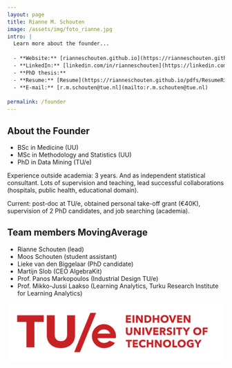 ```yaml
---
layout: page
title: Rianne M. Schouten
image: /assets/img/foto_rianne.jpg
intro: |
  Learn more about the founder...

  - **Website:** [rianneschouten.github.io](https://rianneschouten.github.io/)
  - **LinkedIn:** [linkedin.com/in/rianneschouten](https://linkedin.com/in/rianneschouten)
  - **PhD thesis:** 
  - **Resume:** [Resume](https://rianneschouten.github.io/pdfs/ResumeRianneSchouten.pdf)
  - **E-mail:** [r.m.schouten@tue.nl](mailto:r.m.schouten@tue.nl)

permalink: /founder
---
```


## About the Founder

- BSc in Medicine (UU)
- MSc in Methodology and Statistics (UU)
- PhD in Data Mining (TU/e)

Experience outside academia: 3 years. And as independent statistical consultant. Lots of supervision and teaching, lead successful collaborations (hospitals, public health, educational domain).

Current: post-doc at TU/e, obtained personal take-off grant (€40K), supervision of 2 PhD candidates, and job searching (academia).

## Team members MovingAverage

- Rianne Schouten (lead) 
- Moos Schouten (student assistant) 
- Lieke van den Biggelaar (PhD candidate) 
- Martijn Slob (CEO AlgebraKit) 
- Prof. Panos Markopoulos (Industrial Design TU/e) 
- Prof. Mikko-Jussi Laakso (Learning Analytics, Turku Research Institute for Learning Analytics) 

![Eindhoven Logo](/assets/img/logo_eindhoven.svg)
